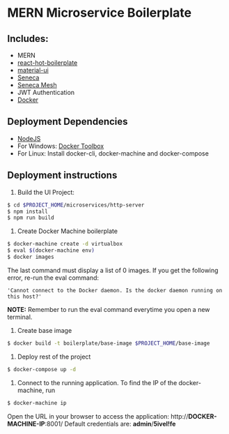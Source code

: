 # MERN Microservice Boilerplate
## Includes:
- MERN
- [react-hot-boilerplate](https://github.com/gaearon/react-hot-boilerplate)
- [material-ui](http://material-ui.com)
- [Seneca](http://senecajs.org)
- [Seneca Mesh](https://github.com/rjrodger/seneca-mesh)
- JWT Authentication
- [Docker](https://docker.com)

## Deployment Dependencies
- [NodeJS](https://nodejs.org)
- For Windows: [Docker Toolbox](https://www.docker.com/products/docker-toolbox)
- For Linux: Install docker-cli, docker-machine and docker-compose

## Deployment instructions

1. Build the UI Project:
```sh
$ cd $PROJECT_HOME/microservices/http-server
$ npm install
$ npm run build
```
1. Create Docker Machine boilerplate
```sh
$ docker-machine create -d virtualbox
$ eval $(docker-machine env)
$ docker images
```
The last command must display a list of 0 images. If you get the following error, re-run the eval command:
```
'Cannot connect to the Docker daemon. Is the docker daemon running on this host?'
```
__NOTE:__ Remember to run the eval command everytime you open a new terminal.
1. Create base image
```sh
$ docker build -t boilerplate/base-image $PROJECT_HOME/base-image
```
1. Deploy rest of the project
```sh
$ docker-compose up -d
```
1. Connect to the running application.
To find the IP of the docker-machine, run
```sh
$ docker-machine ip
```
Open the URL in your browser to access the application: http://__DOCKER-MACHINE-IP__:8001/
Default credentials are: __admin__/__5ivel!fe__
